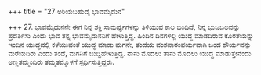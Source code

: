 +++
title = "27 ಅರಿಯಬಹುದೈ ಭಾವಮೈದುನ"

+++
27. ಭಾವಮೈದುನನೇ ಈಗ ನಿನ್ನ ಶಕ್ತಿ ಸಾಮರ್ಥ್ಯಗಳನ್ನು ತಿಳಿಯುವ ಕಾಲ ಬಂದಿದೆ, ನಿನ್ನ ಭುಜಬಲವನ್ನು ಪ್ರದರ್ಶಿಸು  ಎಂದು ಭಾವ ತನ್ನ ಭಾವಮೈದುನನಿಗೆ ಹೇಳುತ್ತಿದ್ದ. ಹಿಂದಿನ ದಿನಗಳಲ್ಲಿ ಯುದ್ಧ ಮಾಡದಿರುವ ಕೊರತೆಯನ್ನು ಇಂದಿನ ಯುದ್ಧದಲ್ಲಿ ಕಳೆಯುವಂತೆ ಯುದ್ಧ ಮಾಡು ಮಗನೇ, ತಂದೆಯ ವಂಶಪಾರಂಪರ್ಯವಾಗಿ ಬಂದ ಶೌರ್ಯವನ್ನು ಮರೆಯದಿರು ಎಂದು ತಂದೆ, ಮಗನಿಗೆ ಬುದ್ದಿಹೇಳುತ್ತಿದ್ದ. ನಾನು ಮೊದಲು ತಾನು ಮೊದಲು ಯುದ್ಧ ಮಾಡುತ್ತೇನೆಂದು ಅಣ್ಣತಮ್ಮಂದಿರು ತಮ್ಮತಮ್ಮೊಳಗೆ ಸ್ಪರ್ಧಿಸುತ್ತಿದ್ದರು.